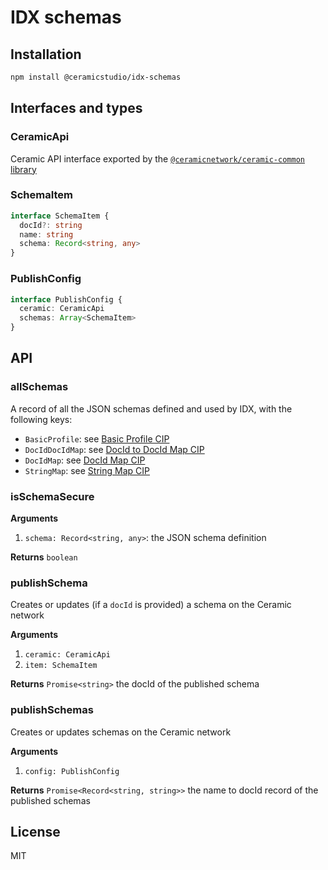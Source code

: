 # IDX schemas

## Installation

```sh
npm install @ceramicstudio/idx-schemas
```

## Interfaces and types

### CeramicApi

Ceramic API interface exported by the [`@ceramicnetwork/ceramic-common` library](https://github.com/ceramicnetwork/js-ceramic/tree/develop/packages/ceramic-common)

### SchemaItem

```ts
interface SchemaItem {
  docId?: string
  name: string
  schema: Record<string, any>
}
```

### PublishConfig

```ts
interface PublishConfig {
  ceramic: CeramicApi
  schemas: Array<SchemaItem>
}
```

## API

### allSchemas

A record of all the JSON schemas defined and used by IDX, with the following keys:

- `BasicProfile`: see [Basic Profile CIP](https://github.com/ceramicnetwork/CIP/issues/32)
- `DocIdDocIdMap`: see [DocId to DocId Map CIP](https://github.com/ceramicnetwork/CIP/issues/54)
- `DocIdMap`: see [DocId Map CIP](https://github.com/ceramicnetwork/CIP/issues/51)
- `StringMap`: see [String Map CIP](https://github.com/ceramicnetwork/CIP/issues/50)

### isSchemaSecure

**Arguments**

1. `schema: Record<string, any>`: the JSON schema definition

**Returns** `boolean`

### publishSchema

Creates or updates (if a `docId` is provided) a schema on the Ceramic network

**Arguments**

1. `ceramic: CeramicApi`
1. `item: SchemaItem`

**Returns** `Promise<string>` the docId of the published schema

### publishSchemas

Creates or updates schemas on the Ceramic network

**Arguments**

1. `config: PublishConfig`

**Returns** `Promise<Record<string, string>>` the name to docId record of the published schemas

## License

MIT
